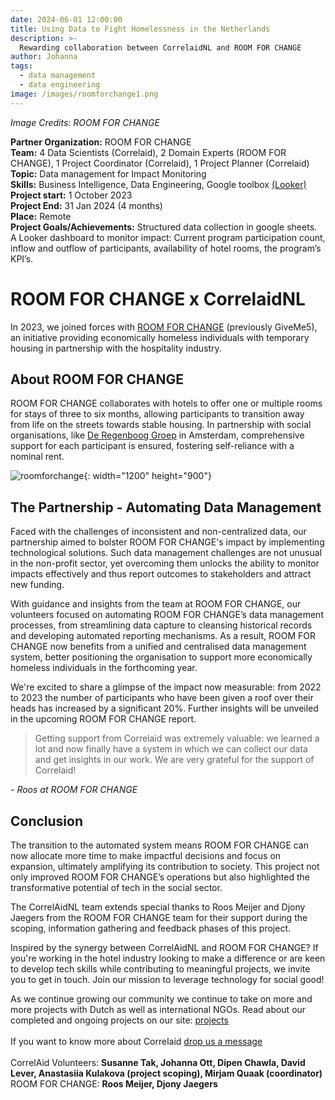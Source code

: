```yaml
---
date: 2024-06-01 12:00:00
title: Using Data to Fight Homelessness in the Netherlands 
description: >-
  Rewarding collaboration between CorrelaidNL and ROOM FOR CHANGE
author: Johanna 
tags:
  - data management
  - data engineering
image: /images/roomforchange1.png
---
```


*Image Credits: ROOM FOR CHANGE*

<b>Partner Organization:</b> ROOM FOR CHANGE <br />
<b>Team:</b> 4 Data Scientists (Correlaid), 2 Domain Experts (ROOM FOR CHANGE), 1 Project Coordinator (Correlaid), 1 Project Planner (Correlaid) <br />
<b>Topic:</b> Data management for Impact Monitoring <br />
<b>Skills:</b> Business Intelligence, Data Engineering, Google toolbox [(Looker)](https://cloud.google.com/looker) <br />
<b>Project start:</b> 1 October 2023 <br />
<b>Project End:</b>  31 Jan 2024 (4 months)<br />
<b>Place:</b> Remote<br />
<b>Project Goals/Achievements:</b> Structured data collection in google sheets. <br/> A Looker dashboard to monitor impact: Current program participation count, inflow and outflow of participants, availability of hotel rooms, the program’s KPI’s. <br />

# ROOM FOR CHANGE x CorrelaidNL

In 2023, we joined forces with [ROOM FOR CHANGE](https://www.roomforchange.world/) (previously GiveMe5), an initiative providing economically homeless individuals with temporary housing in partnership with the hospitality industry. 

## About ROOM FOR CHANGE 
ROOM FOR CHANGE collaborates with hotels to offer one or multiple rooms for stays of three to six months, allowing participants to transition away from life on the streets towards stable housing. In partnership with social organisations, like [De Regenboog Groep](https://www.deregenboog.org) in Amsterdam, comprehensive support for each participant is ensured, fostering self-reliance with a nominal rent.

![roomforchange](/images/roomforchange2.png){: width="1200" height="900"}

## The Partnership - Automating Data Management  
Faced with the challenges of inconsistent and non-centralized data, our partnership aimed to bolster ROOM FOR CHANGE's impact by implementing technological solutions. Such data management challenges are not unusual in the non-profit sector, yet overcoming them unlocks the ability to monitor impacts effectively and thus report outcomes to stakeholders and attract new funding.

With guidance and insights from the team at ROOM FOR CHANGE, our volunteers focused on automating ROOM FOR CHANGE’s data management processes, from streamlining data capture to cleansing historical records and developing automated reporting mechanisms. As a result, ROOM FOR CHANGE now benefits from a unified and centralised data management system, better positioning the organisation to support more economically homeless individuals in the forthcoming year.

We're excited to share a glimpse of the impact now measurable: from 2022 to 2023 the number of participants who have been given a roof over their heads has increased by a significant 20%. Further insights will be unveiled in the upcoming ROOM FOR CHANGE report. 

> Getting support from Correlaid was extremely valuable: we learned a lot and now finally have a system in which we can collect our data and get insights in our work. We are very grateful for the support of Correlaid! 

*- Roos at ROOM FOR CHANGE*

## Conclusion 
The transition to the automated system means ROOM FOR CHANGE can now allocate more time to make impactful decisions and focus on expansion, ultimately amplifying its contribution to society. This project not only improved ROOM FOR CHANGE’s operations but also highlighted the transformative potential of tech in the social sector.

The CorrelAidNL team extends special thanks to Roos Meijer and Djony Jaegers from the ROOM FOR CHANGE team for their support during the scoping, information gathering and feedback phases of this project.

Inspired by the synergy between CorrelAidNL and ROOM FOR CHANGE? If you're working in the hotel industry looking to make a difference or are keen to develop tech skills while contributing to meaningful projects, we invite you to get in touch. Join our mission to leverage technology for social good! 

As we continue growing our community we continue to take on more and more projects with Dutch as well as international NGOs. Read about our completed and ongoing projects on our site: [projects](https://correlaid.nl/projects/) <br />
<br />
If you want to know more about Correlaid [drop us a message](https://correlaid.nl/contact/)
<br />
<br />
CorrelAid Volunteers: <b> Susanne Tak, Johanna Ott, Dipen Chawla, David Lever, 
Anastasiia Kulakova (project scoping), Mirjam Quaak (coordinator) </b> <br />
ROOM FOR CHANGE:  <b> Roos Meijer, Djony Jaegers </b> <br />